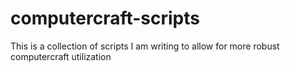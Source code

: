 # computercraft-scripts
 
This is a collection of scripts I am writing to allow for more robust computercraft utilization
